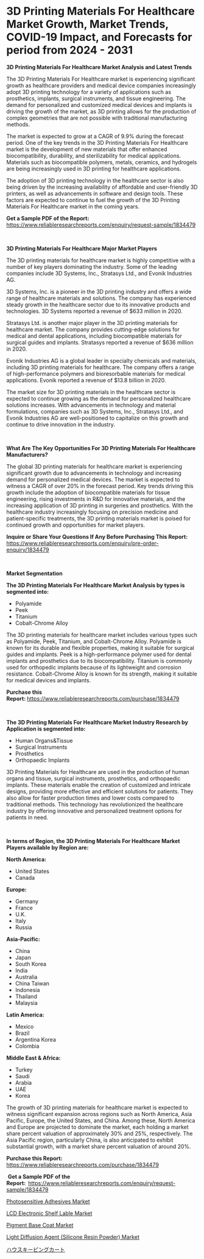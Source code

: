 <p><h1>3D Printing Materials For Healthcare Market Growth, Market Trends, COVID-19 Impact, and Forecasts for period from 2024 - 2031</h1></p><p><strong>3D Printing Materials For Healthcare Market Analysis and Latest Trends</strong></p>
<p><p>The 3D Printing Materials For Healthcare market is experiencing significant growth as healthcare providers and medical device companies increasingly adopt 3D printing technology for a variety of applications such as prosthetics, implants, surgical instruments, and tissue engineering. The demand for personalized and customized medical devices and implants is driving the growth of the market, as 3D printing allows for the production of complex geometries that are not possible with traditional manufacturing methods.</p><p>The market is expected to grow at a CAGR of 9.9% during the forecast period. One of the key trends in the 3D Printing Materials For Healthcare market is the development of new materials that offer enhanced biocompatibility, durability, and sterilizability for medical applications. Materials such as biocompatible polymers, metals, ceramics, and hydrogels are being increasingly used in 3D printing for healthcare applications.</p><p>The adoption of 3D printing technology in the healthcare sector is also being driven by the increasing availability of affordable and user-friendly 3D printers, as well as advancements in software and design tools. These factors are expected to continue to fuel the growth of the 3D Printing Materials For Healthcare market in the coming years.</p></p>
<p><strong>Get a Sample PDF of the Report:&nbsp;</strong> <a href="https://www.reliableresearchreports.com/enquiry/request-sample/1834479">https://www.reliableresearchreports.com/enquiry/request-sample/1834479</a></p>
<p>&nbsp;</p>
<p><strong>3D Printing Materials For Healthcare Major Market Players</strong></p>
<p><p>The 3D printing materials for healthcare market is highly competitive with a number of key players dominating the industry. Some of the leading companies include 3D Systems, Inc., Stratasys Ltd., and Evonik Industries AG.</p><p>3D Systems, Inc. is a pioneer in the 3D printing industry and offers a wide range of healthcare materials and solutions. The company has experienced steady growth in the healthcare sector due to its innovative products and technologies. 3D Systems reported a revenue of $633 million in 2020.</p><p>Stratasys Ltd. is another major player in the 3D printing materials for healthcare market. The company provides cutting-edge solutions for medical and dental applications, including biocompatible materials for surgical guides and implants. Stratasys reported a revenue of $636 million in 2020.</p><p>Evonik Industries AG is a global leader in specialty chemicals and materials, including 3D printing materials for healthcare. The company offers a range of high-performance polymers and bioresorbable materials for medical applications. Evonik reported a revenue of $13.8 billion in 2020.</p><p>The market size for 3D printing materials in the healthcare sector is expected to continue growing as the demand for personalized healthcare solutions increases. With advancements in technology and material formulations, companies such as 3D Systems, Inc., Stratasys Ltd., and Evonik Industries AG are well-positioned to capitalize on this growth and continue to drive innovation in the industry.</p></p>
<p>&nbsp;</p>
<p><strong>What Are The Key Opportunities For 3D Printing Materials For Healthcare Manufacturers?</strong></p>
<p><p>The global 3D printing materials for healthcare market is experiencing significant growth due to advancements in technology and increasing demand for personalized medical devices. The market is expected to witness a CAGR of over 20% in the forecast period. Key trends driving this growth include the adoption of biocompatible materials for tissue engineering, rising investments in R&D for innovative materials, and the increasing application of 3D printing in surgeries and prosthetics. With the healthcare industry increasingly focusing on precision medicine and patient-specific treatments, the 3D printing materials market is poised for continued growth and opportunities for market players.</p></p>
<p><strong>Inquire or Share Your Questions If Any Before Purchasing This Report:</strong> <a href="https://www.reliableresearchreports.com/enquiry/pre-order-enquiry/1834479">https://www.reliableresearchreports.com/enquiry/pre-order-enquiry/1834479</a></p>
<p>&nbsp;</p>
<p><strong>Market Segmentation</strong></p>
<p><strong>The 3D Printing Materials For Healthcare Market Analysis by types is segmented into:</strong></p>
<p><ul><li>Polyamide</li><li>Peek</li><li>Titanium</li><li>Cobalt-Chrome Alloy</li></ul></p>
<p><p>The 3D printing materials for healthcare market includes various types such as Polyamide, Peek, Titanium, and Cobalt-Chrome Alloy. Polyamide is known for its durable and flexible properties, making it suitable for surgical guides and implants. Peek is a high-performance polymer used for dental implants and prosthetics due to its biocompatibility. Titanium is commonly used for orthopedic implants because of its lightweight and corrosion resistance. Cobalt-Chrome Alloy is known for its strength, making it suitable for medical devices and implants.</p></p>
<p><strong>Purchase this Report:&nbsp;</strong><a href="https://www.reliableresearchreports.com/purchase/1834479">https://www.reliableresearchreports.com/purchase/1834479</a></p>
<p>&nbsp;</p>
<p><strong>The 3D Printing Materials For Healthcare Market Industry Research by Application is segmented into:</strong></p>
<p><ul><li>Human Organs&Tissue</li><li>Surgical Instruments</li><li>Prosthetics</li><li>Orthopaedic Implants</li></ul></p>
<p><p>3D Printing Materials for Healthcare are used in the production of human organs and tissue, surgical instruments, prosthetics, and orthopaedic implants. These materials enable the creation of customized and intricate designs, providing more effective and efficient solutions for patients. They also allow for faster production times and lower costs compared to traditional methods. This technology has revolutionized the healthcare industry by offering innovative and personalized treatment options for patients in need.</p></p>
<p>&nbsp;</p>
<p><strong>In terms of Region, the 3D Printing Materials For Healthcare Market Players available by Region are:</strong></p>
<p>
    <p> <strong> North America: </strong>
        <ul>
            <li>United States</li>
            <li>Canada</li>
        </ul>
        </p> 
    <p> <strong> Europe: </strong>
        <ul>
            <li>Germany</li>
            <li>France</li>
            <li>U.K.</li>
            <li>Italy</li>
            <li>Russia</li>
        </ul>
        </p> 
    <p> <strong> Asia-Pacific: </strong>
        <ul>
            <li>China</li>
            <li>Japan</li>
            <li>South Korea</li>
            <li>India</li>
            <li>Australia</li>
            <li>China Taiwan</li>
            <li>Indonesia</li>
            <li>Thailand</li>
            <li>Malaysia</li>
        </ul>
        </p> 
    <p> <strong> Latin America: </strong>
        <ul>
            <li>Mexico</li>
            <li>Brazil</li>
            <li>Argentina Korea</li>
            <li>Colombia</li>
        </ul>
        </p> 
    <p> <strong> Middle East & Africa: </strong>
        <ul>
            <li>Turkey</li>
            <li>Saudi</li>
            <li>Arabia</li>
            <li>UAE</li>
            <li>Korea</li>
        </ul>
    </p>
    </p>
<p><p>The growth of 3D printing materials for healthcare market is expected to witness significant expansion across regions such as North America, Asia Pacific, Europe, the United States, and China. Among these, North America and Europe are projected to dominate the market, each holding a market share percent valuation of approximately 30% and 25%, respectively. The Asia Pacific region, particularly China, is also anticipated to exhibit substantial growth, with a market share percent valuation of around 20%.</p></p>
<p><strong>Purchase this Report: </strong><a href="https://www.reliableresearchreports.com/purchase/1834479">https://www.reliableresearchreports.com/purchase/1834479</a></p>
<p>&nbsp;<strong>Get a Sample PDF of the Report:&nbsp;&nbsp;</strong><a href="https://www.reliableresearchreports.com/enquiry/request-sample/1834479">https://www.reliableresearchreports.com/enquiry/request-sample/1834479</a></p>
<p><strong></strong></p>
<p><p><a href="https://github.com/guneycigdem35/Market-Research-Report-List-2/blob/main/photosensitive-adhesives-market.md">Photosensitive Adhesives Market</a></p><p><a href="https://issuu.com/reportprime-2/docs/lcd-electronic-shelf-lable-market-size-2030.pptx">LCD Electronic Shelf Lable Market</a></p><p><a href="https://issuu.com/reportprime-2/docs/pigment-base-coat-market-size-2030.pptx">Pigment Base Coat Market</a></p><p><a href="https://github.com/biheemgalvinlouises6hokrh3h/Market-Research-Report-List-1/blob/main/light-diffusion-agent-silicone-resin-powder-market.md">Light Diffusion Agent (Silicone Resin Powder) Market</a></p><p><a href="https://github.com/ihabdkwlxs948/Market-Research-Report-List-1/blob/main/40376201394.md">ハウスキーピングカート</a></p></p>